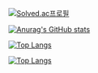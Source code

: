 [![Solved.ac프로필](http://mazassumnida.wtf/api/mini/generate_badge?boj=cowhappy721)](https://solved.ac/cowhappy721)

[![Anurag's GitHub stats](https://github-readme-stats.vercel.app/api?username=kimsohee72)](https://github.com/anuraghazra/github-readme-stats)

[![Top Langs](https://github-readme-stats.vercel.app/api/top-langs/?username=kimsohee72)](https://github.com/anuraghazra/github-readme-stats)

[![Top Langs](https://github-readme-stats.vercel.app/api/top-langs/?username=anuraghazra&hide=shaderlab)](https://github.com/anuraghazra/github-readme-stats)
